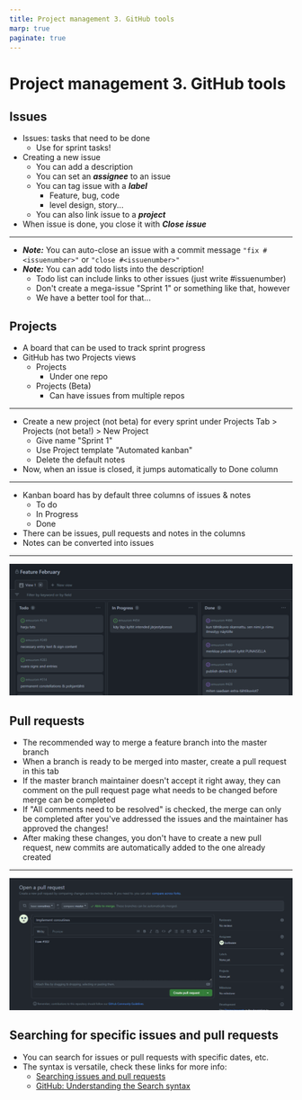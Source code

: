 ```yaml
---
title: Project management 3. GitHub tools
marp: true
paginate: true
---
```

<!-- headingDivider: 3 -->
<!-- class: invert -->

# Project management 3. GitHub tools

## Issues

* Issues: tasks that need to be done
  * Use for sprint tasks!
* Creating a new issue
  * You can add a description
  * You can set an ***assignee*** to an issue
  * You can tag issue with a ***label***
    * Feature, bug, code
    * level design, story...
  * You can also link issue to a ***project*** 
* When issue is done, you close it with ***Close issue***

---

* ***Note:*** You can auto-close an issue with a commit message `"fix #<issuenumber>"` or `"close #<issuenumber>"`
* ***Note:*** You can add todo lists into the description!
  * Todo list can include links to other issues (just write #issuenumber)
  * Don't create a mega-issue "Sprint 1" or something like that, however
  * We have a better tool for that...

## Projects

* A board that can be used to track sprint progress
* GitHub has two Projects views
  * Projects
    * Under one repo
  * Projects (Beta)
    * Can have issues from multiple repos

---

* Create a new project (not beta) for every sprint under Projects Tab > Projects (not beta!) > New Project
  * Give name "Sprint 1"
  * Use Project template "Automated kanban"
  * Delete the default notes
* Now, when an issue is closed, it jumps automatically to Done column

---

* Kanban board has by default three columns of issues & notes
  * To do
  * In Progress
  * Done
* There can be issues, pull requests and notes in the columns
* Notes can be converted into issues

---

![](imgs/github-project.png)

## Pull requests

* The recommended way to merge a feature branch into the master branch
* When a branch is ready to be merged into master, create a pull request in this tab
* If the master branch maintainer doesn't accept it right away, they can comment on the pull request page what needs to be changed before merge can be completed
* If "All comments need to be resolved" is checked, the merge can only be completed after you've addressed the issues and the maintainer has approved the changes!
* After making these changes, you don't have to create a new pull request, new commits are automatically added to the one already created

---

![](imgs/github-pullreq.png)


## Searching for specific issues and pull requests

* You can search for issues or pull requests with specific dates, etc.
* The syntax is versatile, check these links for more info:
  * [Searching issues and pull requests](https://docs.github.com/en/search-github/searching-on-github/searching-issues-and-pull-requests#search-by-when-an-issue-or-pull-request-was-created-or-last-updated)
  * [GitHub: Understanding the Search syntax](https://docs.github.com/en/search-github/getting-started-with-searching-on-github/understanding-the-search-syntax)

<!--

## Actions



## GitHub for Unity

- a free Unity plugin
- makes communicating with GitHub easier and integrated into Unity
-->

<!--
### Github

* gotcha: logging into Github
  * cannot use password anymore, you have to create a token for https. https://github.blog/2020-12-15-token-authentication-requirements-for-git-operations/#what-you-need-to-do-today
  * repo, workflow, gist

 Collaboration tools
	* Unity collab
	* git
-->